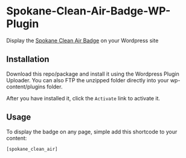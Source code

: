 # Spokane-Clean-Air-Badge-WP-Plugin
Display the [Spokane Clean Air Badge](https://spokanecleanair.org) on your Wordpress site

## Installation

Download this repo/package and install it using the Wordpress Plugin Uploader. You can also FTP the unzipped folder directly into your wp-content/plugins folder.

After you have installed it, click the `Activate` link to activate it.

## Usage

To display the badge on any page, simple add this shortcode to your content:

`[spokane_clean_air]`
